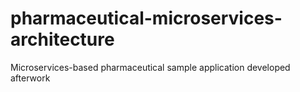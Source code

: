 # pharmaceutical-microservices-architecture
Microservices-based pharmaceutical sample application developed afterwork
